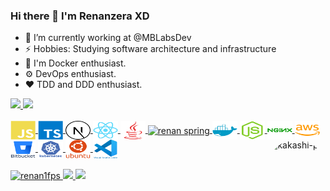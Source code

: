 ### Hi there 👋 I'm Renanzera XD

- 🔭 I’m currently working at @MBLabsDev
- ⚡ Hobbies: Studying software architecture and infrastructure
- 🐋 I'm Docker enthusiast.
- ⚙️ DevOps enthusiast.
- ❤️ TDD and DDD enthusiast.

<div>
  <a href="https://github.com/Renan1fps">
  <img height="180em" src="https://github-readme-stats.vercel.app/api?username=Renan1fps&show_icons=true&theme=synthwave&include_all_commits=true&count_private=true"/>
  <img height="180em" src="https://github-readme-stats.vercel.app/api/top-langs/?username=Renan1fps&layout=compact&langs_count=7&theme=synthwave"/>
  </div>
<div style="display: inline_block"><br>
  <img align="center" alt="renan javascript" height="30" width="40" src="https://raw.githubusercontent.com/devicons/devicon/master/icons/javascript/javascript-plain.svg">
  <img align="center" alt="renan typescript" height="30" width="40" src="https://raw.githubusercontent.com/devicons/devicon/master/icons/typescript/typescript-plain.svg">
  <img align="center" alt="renan next" height="30" width="40" src="https://raw.githubusercontent.com/devicons/devicon/master/icons/nextjs/nextjs-line.svg">
  <img align="center" alt="renan react" height="30" width="40" src="https://raw.githubusercontent.com/devicons/devicon/master/icons/react/react-original.svg">
  <img align="center" alt="renan java" height="30" width="40" src="https://raw.githubusercontent.com/devicons/devicon/master/icons/java/java-plain.svg">
  <img align="center" alt="renan spring" height="30" width="30" src="https://www.vectorlogo.zone/logos/springio/springio-icon.svg">
  <img align="center" alt="renan dokcer" height="30" width="40" src="https://raw.githubusercontent.com/devicons/devicon/master/icons/docker/docker-plain.svg">
  <img align="center" alt="renan nodejs" height="30" width="40" src="https://raw.githubusercontent.com/devicons/devicon/master/icons/nodejs/nodejs-plain.svg">
  <img align="center" alt="renan nginx" height="30" width="40" src="https://raw.githubusercontent.com/devicons/devicon/master/icons/nginx/nginx-original.svg">
  <img align="center" alt="renan amazon" height="30" width="40" src="https://raw.githubusercontent.com/devicons/devicon/master/icons/amazonwebservices/amazonwebservices-plain-wordmark.svg">
  <img align="center" alt="renan bitbucket" height="30" width="40" src="https://raw.githubusercontent.com/devicons/devicon/master/icons/bitbucket/bitbucket-original-wordmark.svg">
  <img align="center" alt="renan kubernetes" height="30" width="40" src="https://raw.githubusercontent.com/devicons/devicon/master/icons/kubernetes/kubernetes-plain-wordmark.svg">
  <img align="center" alt="renan ubuntu" height="30" width="40" src="https://raw.githubusercontent.com/devicons/devicon/master/icons/ubuntu/ubuntu-plain-wordmark.svg">
  <img align="center" alt="renan vscode" height="30" width="40" src="https://raw.githubusercontent.com/devicons/devicon/master/icons/vscode/vscode-original-wordmark.svg">
  <img align="right" alt="kakashi-pic" height="100" style="border-radius:50px;"src="https://criticalhits.com.br/wp-content/uploads/2021/01/kakashi-2-768x409.jpg">
</div>
<br />
<div> 
  <img src="https://komarev.com/ghpvc/?username=Renan1fps&label=Profile%20views&color=0e75b6&style=flat" alt="renan1fps" />
  <a href="https://instagram.com/renan_1fps" target="_blank">
    <img src="https://img.shields.io/badge/-Instagram-%23E4405F?style=for-the-badge&logo=instagram&logoColor=white" target="_blank">
  </a>
  <a href = "mailto:renan.nunes@mblabs.com.br
    <img src="https://img.shields.io/badge/-Gmail-%23333?style=for-the-badge&logo=gmail&logoColor=white" target="_blank">
  </a>
  <a href="https://www.linkedin.com/in/renan1fps"_blank">
    <img src="https://img.shields.io/badge/-LinkedIn-%230077B5?style=for-the-badge&logo=linkedin&logoColor=white" target="_blank">
  </a>
</div>
